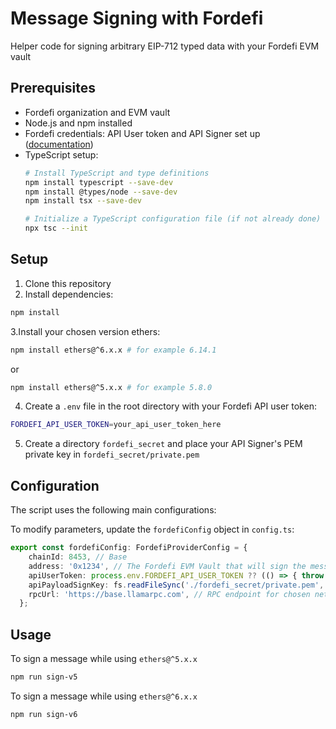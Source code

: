 # Message Signing with Fordefi

Helper code for signing arbitrary EIP-712 typed data with your Fordefi EVM vault

## Prerequisites

- Fordefi organization and EVM vault
- Node.js and npm installed
- Fordefi credentials: API User token and API Signer set up ([documentation](https://docs.fordefi.com/developers/program-overview))
- TypeScript setup:
  ```bash
  # Install TypeScript and type definitions
  npm install typescript --save-dev
  npm install @types/node --save-dev
  npm install tsx --save-dev
  
  # Initialize a TypeScript configuration file (if not already done)
  npx tsc --init
  ```

## Setup

1. Clone this repository
2. Install dependencies:
```bash
npm install
```
3.Install your chosen version ethers:
```bash
npm install ethers@^6.x.x # for example 6.14.1
```
or 
```bash
npm install ethers@^5.x.x # for example 5.8.0
```
4. Create a `.env` file in the root directory with your Fordefi API user token:
```bash
FORDEFI_API_USER_TOKEN=your_api_user_token_here
```

5. Create a directory `fordefi_secret` and place your API Signer's PEM private key in `fordefi_secret/private.pem`

## Configuration

The script uses the following main configurations:

To modify parameters, update the `fordefiConfig` object in `config.ts`:

```typescript
export const fordefiConfig: FordefiProviderConfig = {
    chainId: 8453, // Base
    address: '0x1234', // The Fordefi EVM Vault that will sign the message
    apiUserToken: process.env.FORDEFI_API_USER_TOKEN ?? (() => { throw new Error('FORDEFI_API_USER_TOKEN is not set'); })(), // your Fordefi API User Access Token 
    apiPayloadSignKey: fs.readFileSync('./fordefi_secret/private.pem', 'utf8') ?? (() => { throw new Error('PEM_PRIVATE_KEY is not set'); })(), // your Fordefi API User Private Key 
    rpcUrl: 'https://base.llamarpc.com', // RPC endpoint for chosen network
  };
```

## Usage

To sign a message while using `ethers@^5.x.x`
```bash
npm run sign-v5
```
To sign a message while using `ethers@^6.x.x`
```bash
npm run sign-v6
```

